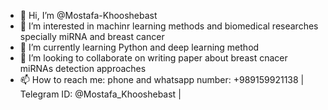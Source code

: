 - 👋 Hi, I’m @Mostafa-Khooshebast
- 👀 I’m interested in machinr learning methods and biomedical researches specially miRNA and breast cancer
- 🌱 I’m currently learning Python and deep learning method
- 💞️ I’m looking to collaborate on writing paper about breast cnacer miRNAs detection approaches
- 📫 How to reach me: phone and whatsapp number: +989159921138 | Telegram ID: @Mostafa_Khooshebast | 

<!---
Mostafa-Khooshebast/Mostafa-Khooshebast is a ✨ special ✨ repository because its `README.md` (this file) appears on your GitHub profile.
You can click the Preview link to take a look at your changes.
--->
